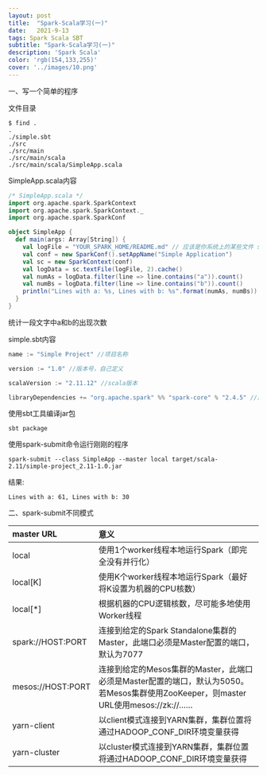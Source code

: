 ```yaml
---
layout: post
title:  "Spark-Scala学习(一)"
date:   2021-9-13
tags: Spark Scala SBT
subtitle: "Spark-Scala学习(一)"
description: 'Spark Scala'
color: 'rgb(154,133,255)'
cover: '../images/10.png'
---
```


一、写一个简单的程序

文件目录

```shell
$ find .
.
./simple.sbt
./src
./src/main
./src/main/scala
./src/main/scala/SimpleApp.scala
```

SimpleApp.scala内容

```scala
/* SimpleApp.scala */
import org.apache.spark.SparkContext
import org.apache.spark.SparkContext._
import org.apache.spark.SparkConf

object SimpleApp {
  def main(args: Array[String]) {
    val logFile = "YOUR_SPARK_HOME/README.md" // 应该是你系统上的某些文件 spark默认读取hdfs文件，如果读取本地文件前面加file:///xxx
    val conf = new SparkConf().setAppName("Simple Application")
    val sc = new SparkContext(conf)
    val logData = sc.textFile(logFile, 2).cache()
    val numAs = logData.filter(line => line.contains("a")).count()
    val numBs = logData.filter(line => line.contains("b")).count()
    println("Lines with a: %s, Lines with b: %s".format(numAs, numBs))
  }
}
```

统计一段文字中a和b的出现次数

simple.sbt内容

```scala
name := "Simple Project" //项目名称

version := "1.0" //版本号，自己定义

scalaVersion := "2.11.12" //scala版本

libraryDependencies += "org.apache.spark" %% "spark-core" % "2.4.5" //最后是spark版本号
```

使用sbt工具编译jar包

```shell
sbt package
```

使用spark-submit命令运行刚刚的程序

```shell
spark-submit --class SimpleApp --master local target/scala-2.11/simple-project_2.11-1.0.jar
```

结果:

```shell
Lines with a: 61, Lines with b: 30
```

二、spark-submit不同模式

| master URL        | 意义                                                         |
| :---------------- | :----------------------------------------------------------- |
| local             | 使用1个worker线程本地运行Spark（即完全没有并行化）           |
| local[K]          | 使用K个worker线程本地运行Spark（最好将K设置为机器的CPU核数） |
| local[*]          | 根据机器的CPU逻辑核数，尽可能多地使用Worker线程              |
| spark://HOST:PORT | 连接到给定的Spark Standalone集群的Master，此端口必须是Master配置的端口，默认为7077 |
| mesos://HOST:PORT | 连接到给定的Mesos集群的Master，此端口必须是Master配置的端口，默认为5050。若Mesos集群使用ZooKeeper，则master URL使用mesos://zk://…… |
| yarn-client       | 以client模式连接到YARN集群，集群位置将通过HADOOP_CONF_DIR环境变量获得 |
| yarn-cluster      | 以cluster模式连接到YARN集群，集群位置将通过HADOOP_CONF_DIR环境变量获得 |

